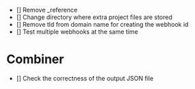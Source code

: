 
- [] Remove _reference
- [] Change directory where extra project files are stored
- [] Remove tld from domain name for creating the webhook id
- [] Test multiple webhooks at the same time

# Combiner
- [] Check the correctness of the output JSON file